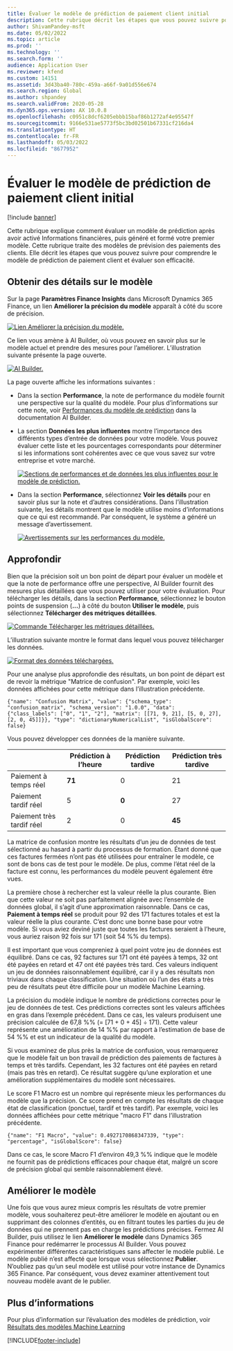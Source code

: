 ```yaml
---
title: Évaluer le modèle de prédiction de paiement client initial
description: Cette rubrique décrit les étapes que vous pouvez suivre pour comprendre le modèle de prédiction de paiement client et évaluer son efficacité.
author: ShivamPandey-msft
ms.date: 05/02/2022
ms.topic: article
ms.prod: ''
ms.technology: ''
ms.search.form: ''
audience: Application User
ms.reviewer: kfend
ms.custom: 14151
ms.assetid: 3d43ba40-780c-459a-a66f-9a01d556e674
ms.search.region: Global
ms.author: shpandey
ms.search.validFrom: 2020-05-28
ms.dyn365.ops.version: AX 10.0.8
ms.openlocfilehash: c0951c8dcf6205ebbb15baf86b1272af4e95547f
ms.sourcegitcommit: 9166e531ae5773f5bc3bd02501b67331cf216da4
ms.translationtype: HT
ms.contentlocale: fr-FR
ms.lasthandoff: 05/03/2022
ms.locfileid: "8677952"
---
```

# <a name="evaluate-the-initial-customer-payment-prediction-model"></a>Évaluer le modèle de prédiction de paiement client initial

[!include [banner](../includes/banner.md)]

Cette rubrique explique comment évaluer un modèle de prédiction après avoir activé Informations financières, puis généré et formé votre premier modèle. Cette rubrique traite des modèles de prévision des paiements des clients. Elle décrit les étapes que vous pouvez suivre pour comprendre le modèle de prédiction de paiement client et évaluer son efficacité.

## <a name="getting-details-about-the-model"></a>Obtenir des détails sur le modèle

Sur la page **Paramètres Finance Insights** dans Microsoft Dynamics 365 Finance, un lien **Améliorer la précision du modèle** apparaît à côté du score de précision.

[![Lien Améliorer la précision du modèle.](./media/prediction-model.png)](./media/prediction-model.png)

Ce lien vous amène à AI Builder, où vous pouvez en savoir plus sur le modèle actuel et prendre des mesures pour l’améliorer. L’illustration suivante présente la page ouverte.

[![AI Builder.](./media/what-to-predict.png)](./media/what-to-predict.png)

La page ouverte affiche les informations suivantes :

- Dans la section **Performance**, la note de performance du modèle fournit une perspective sur la qualité du modèle. Pour plus d’informations sur cette note, voir [Performances du modèle de prédiction](/ai-builder/prediction-performance) dans la documentation AI Builder.
- La section **Données les plus influentes** montre l’importance des différents types d’entrée de données pour votre modèle. Vous pouvez évaluer cette liste et les pourcentages correspondants pour déterminer si les informations sont cohérentes avec ce que vous savez sur votre entreprise et votre marché.

    [![Sections de performances et de données les plus influentes pour le modèle de prédiction.](./media/models.png)](./media/models.png)

- Dans la section **Performance**, sélectionnez **Voir les détails** pour en savoir plus sur la note et d’autres considérations. Dans l’illustration suivante, les détails montrent que le modèle utilise moins d’informations que ce qui est recommandé. Par conséquent, le système a généré un message d’avertissement.

    [![Avertissements sur les performances du modèle.](./media/details.png)](./media/details.png)

## <a name="digging-deeper"></a>Approfondir

Bien que la précision soit un bon point de départ pour évaluer un modèle et que la note de performance offre une perspective, AI Builder fournit des mesures plus détaillées que vous pouvez utiliser pour votre évaluation. Pour télécharger les détails, dans la section **Performance**, sélectionnez le bouton points de suspension (**...**) à côté du bouton **Utiliser le modèle**, puis sélectionnez **Télécharger des métriques détaillées**.

[![Commande Télécharger les métriques détaillées.](./media/performance.png)](./media/performance.png)

L’illustration suivante montre le format dans lequel vous pouvez télécharger les données.

[![Format des données téléchargées.](./media/data-format.png)](./media/data-format.png)

Pour une analyse plus approfondie des résultats, un bon point de départ est de revoir la métrique "Matrice de confusion". Par exemple, voici les données affichées pour cette métrique dans l’illustration précédente.

`{"name": "Confusion Matrix", "value": {"schema_type": "confusion_matrix", "schema_version": "1.0.0", "data": {"class_labels": ["0", "1", "2"], "matrix": [[71, 9, 21], [5, 0, 27], [2, 0, 45]]}}, "type": "dictionaryNumericalList", "isGlobalScore": false}`

Vous pouvez développer ces données de la manière suivante.

| &nbsp;                   | Prédiction à l’heure | Prédiction tardive | Prédiction très tardive |
|--------------------------|-------------------|----------------|---------------------|
| Paiement à temps réel   | **71**            | 0              | 21                  |
| Paiement tardif réel      | 5                 | **0**          | 27                  |
| Paiement très tardif réel | 2                 | 0              | **45**              |

La matrice de confusion montre les résultats d’un jeu de données de test sélectionné au hasard à partir du processus de formation. Étant donné que ces factures fermées n’ont pas été utilisées pour entraîner le modèle, ce sont de bons cas de test pour le modèle. De plus, comme l’état réel de la facture est connu, les performances du modèle peuvent également être vues.

La première chose à rechercher est la valeur réelle la plus courante. Bien que cette valeur ne soit pas parfaitement alignée avec l’ensemble de données global, il s’agit d’une approximation raisonnable. Dans ce cas, **Paiement à temps réel** se produit pour 92 des 171 factures totales et est la valeur réelle la plus courante. C’est donc une bonne base pour votre modèle. Si vous aviez deviné juste que toutes les factures seraient à l’heure, vous auriez raison 92 fois sur 171 (soit 54 %% du temps).

Il est important que vous compreniez à quel point votre jeu de données est équilibré. Dans ce cas, 92 factures sur 171 ont été payées à temps, 32 ont été payées en retard et 47 ont été payées très tard. Ces valeurs indiquent un jeu de données raisonnablement équilibré, car il y a des résultats non triviaux dans chaque classification. Une situation où l’un des états a très peu de résultats peut être difficile pour un modèle Machine Learning.

La précision du modèle indique le nombre de prédictions correctes pour le jeu de données de test. Ces prédictions correctes sont les valeurs affichées en gras dans l’exemple précédent. Dans ce cas, les valeurs produisent une précision calculée de 67,8 %% (= \[71 + 0 + 45\] ÷ 171). Cette valeur représente une amélioration de 14 %% par rapport à l’estimation de base de 54 %% et est un indicateur de la qualité du modèle.

Si vous examinez de plus près la matrice de confusion, vous remarquerez que le modèle fait un bon travail de prédiction des paiements de factures à temps et très tardifs. Cependant, les 32 factures ont été payées en retard (mais pas très en retard). Ce résultat suggère qu’une exploration et une amélioration supplémentaires du modèle sont nécessaires.

Le score F1 Macro est un nombre qui représente mieux les performances du modèle que la précision. Ce score prend en compte les résultats de chaque état de classification (ponctuel, tardif et très tardif). Par exemple, voici les données affichées pour cette métrique "macro F1" dans l’illustration précédente.

`{"name": "F1 Macro", "value": 0.4927170868347339, "type": "percentage", "isGlobalScore": false}`

Dans ce cas, le score Macro F1 d’environ 49,3 %% indique que le modèle ne fournit pas de prédictions efficaces pour chaque état, malgré un score de précision global qui semble raisonnablement élevé.

## <a name="improving-the-model"></a>Améliorer le modèle

Une fois que vous aurez mieux compris les résultats de votre premier modèle, vous souhaiterez peut-être améliorer le modèle en ajoutant ou en supprimant des colonnes d’entités, ou en filtrant toutes les parties du jeu de données qui ne prennent pas en charge les prédictions précises. Fermez AI Builder, puis utilisez le lien **Améliorer le modèle** dans Dynamics 365 Finance pour redémarrer le processus AI Builder. Vous pouvez expérimenter différentes caractéristiques sans affecter le modèle publié. Le modèle publié n’est affecté que lorsque vous sélectionnez **Publier**. N’oubliez pas qu’un seul modèle est utilisé pour votre instance de Dynamics 365 Finance. Par conséquent, vous devez examiner attentivement tout nouveau modèle avant de le publier.

## <a name="for-more-information"></a>Plus d’informations

Pour plus d’information sur l’évaluation des modèles de prédiction, voir [Résultats des modèles Machine Learning](confusion-matrix.md)

[!INCLUDE[footer-include](../../includes/footer-banner.md)]
